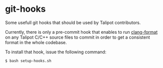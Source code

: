 # git-hooks

Some usefull git hooks that should be used by Talipot contributors.

Currently, there is only a pre-commit hook that enables to run [clang-format](https://clang.llvm.org/docs/ClangFormat.html)
on any Talipot C/C++ source files to commit in order to get a consistent format in the whole codebase.

To install that hook, issue the following command:
```
$ bash setup-hooks.sh
```
